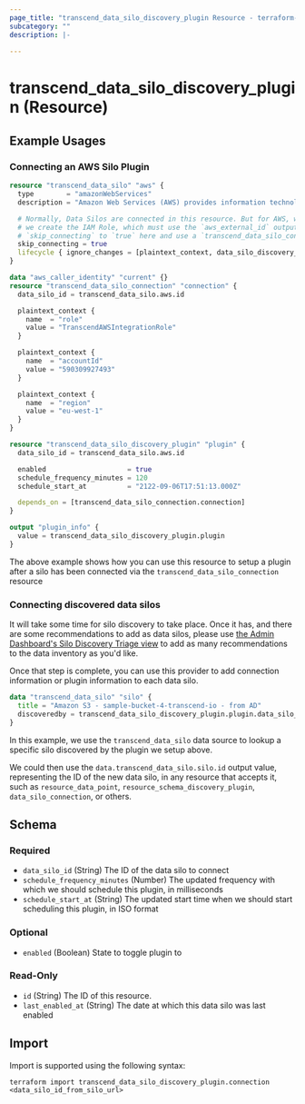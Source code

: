 ```yaml
---
page_title: "transcend_data_silo_discovery_plugin Resource - terraform-provider-transcend"
subcategory: ""
description: |-
  
---
```


# transcend_data_silo_discovery_plugin (Resource)



## Example Usages

### Connecting an AWS Silo Plugin

```terraform
resource "transcend_data_silo" "aws" {
  type        = "amazonWebServices"
  description = "Amazon Web Services (AWS) provides information technology infrastructure services to businesses in the form of web services."

  # Normally, Data Silos are connected in this resource. But for AWS, we want to delay connecting until after
  # we create the IAM Role, which must use the `aws_external_id` output from this resource. So instead, we set
  # `skip_connecting` to `true` here and use a `transcend_data_silo_connection` resource below
  skip_connecting = true
  lifecycle { ignore_changes = [plaintext_context, data_silo_discovery_plugin] }
}

data "aws_caller_identity" "current" {}
resource "transcend_data_silo_connection" "connection" {
  data_silo_id = transcend_data_silo.aws.id

  plaintext_context {
    name  = "role"
    value = "TranscendAWSIntegrationRole"
  }

  plaintext_context {
    name  = "accountId"
    value = "590309927493"
  }

  plaintext_context {
    name  = "region"
    value = "eu-west-1"
  }
}

resource "transcend_data_silo_discovery_plugin" "plugin" {
  data_silo_id = transcend_data_silo.aws.id

  enabled                    = true
  schedule_frequency_minutes = 120
  schedule_start_at          = "2122-09-06T17:51:13.000Z"

  depends_on = [transcend_data_silo_connection.connection]
}

output "plugin_info" {
  value = transcend_data_silo_discovery_plugin.plugin
}
```

The above example shows how you can use this resource to setup a plugin after a silo has been connected via the `transcend_data_silo_connection` resource

### Connecting discovered data silos

It will take some time for silo discovery to take place. Once it has, and there are some recommendations to add as data silos, please use [the Admin Dashboard's Silo Discovery Triage view](https://app.transcend.io/data-map/data-inventory/silo-discovery/triage) to add as many recommendations to the data inventory as you'd like.

Once that step is complete, you can use this provider to add connection information or plugin information to each data silo.

```terraform
data "transcend_data_silo" "silo" {
  title = "Amazon S3 - sample-bucket-4-transcend-io - from AD"
  discoveredby = transcend_data_silo_discovery_plugin.plugin.data_silo_id
}
```

In this example, we use the `transcend_data_silo` data source to lookup a specific silo discovered by the plugin we setup above.

We could then use the `data.transcend_data_silo.silo.id` output value, representing the ID of the new data silo, in any resource that accepts it, such as `resource_data_point`, `resource_schema_discovery_plugin`, `data_silo_connection`, or others.

<!-- schema generated by tfplugindocs -->
## Schema

### Required

- `data_silo_id` (String) The ID of the data silo to connect
- `schedule_frequency_minutes` (Number) The updated frequency with which we should schedule this plugin, in milliseconds
- `schedule_start_at` (String) The updated start time when we should start scheduling this plugin, in ISO format

### Optional

- `enabled` (Boolean) State to toggle plugin to

### Read-Only

- `id` (String) The ID of this resource.
- `last_enabled_at` (String) The date at which this data silo was last enabled

## Import

Import is supported using the following syntax:

```shell
terraform import transcend_data_silo_discovery_plugin.connection <data_silo_id_from_silo_url>
```